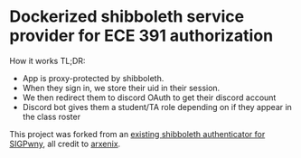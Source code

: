 # Dockerized shibboleth service provider for ECE 391 authorization

How it works TL;DR:
- App is proxy-protected by shibboleth. 
- When they sign in, we store their uid in their session.
- We then redirect them to discord OAuth to get their discord account
- Discord bot gives them a student/TA role depending on if they appear in the class roster

This project was forked from an [existing shibboleth authenticator for SIGPwny](https://github.com/sigpwny/sigpwny-shibboleth-auth), all credit to [arxenix](https://github.com/arxenix).
